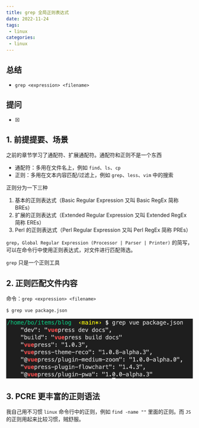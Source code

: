 ```yaml
---
title: grep 全局正则表达式
date: 2022-11-24
tags:
 - linux
categories: 
 - linux
---
```



## 总结
- `grep <expression> <filename>`  





## 提问
- [x] 





## 1. 前提提要、场景
之前的章节学习了通配符、扩展通配符。通配符和正则不是一个东西     
- 通配符：多用在文件名上，例如 `find`、`ls`、`cp`
- 正则：多用在文本内容匹配/过滤上，例如 `grep`、`less`、`vim` 中的搜索

正则分为一下三种
1. 基本的正则表达式（Basic Regular Expression 又叫 Basic RegEx  简称 BREs）
2. 扩展的正则表达式（Extended Regular Expression 又叫 Extended RegEx 简称 EREs）
3. Perl 的正则表达式（Perl Regular Expression 又叫 Perl RegEx 简称 PREs）

`grep`，`Global Regular Expression (Processor | Parser | Printer)` 的简写，可以在命令行中使用正则表达式，对文件进行匹配筛选。

`grep` 只是一个正则工具



## 2. 正则匹配文件内容

命令：`grep <expression> <filename>`
```bash
$ grep vue package.json
```
![](./37/1.png)



## 3. PCRE 更丰富的正则语法

我自己用不习惯 `linux` 命令行中的正则，例如 `find -name ""` 里面的正则。而 `JS` 的正则用起来比较习惯，贼舒服。


